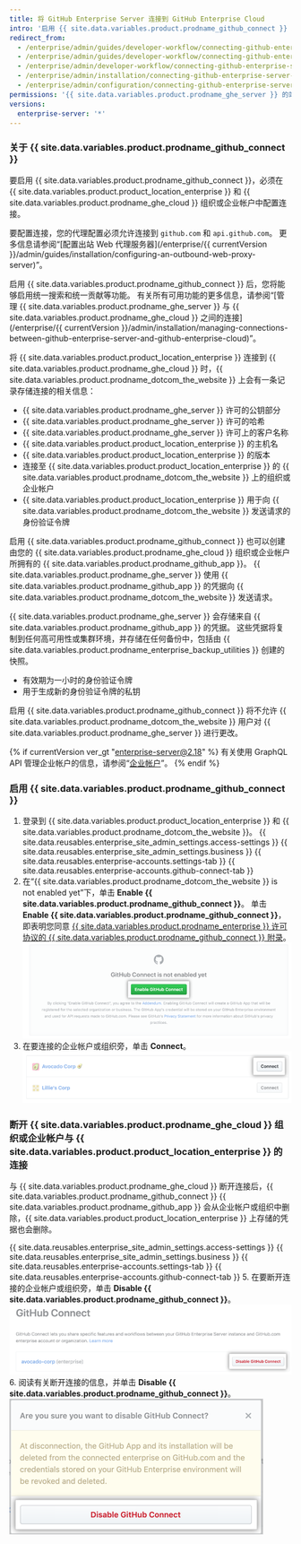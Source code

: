 ```yaml
---
title: 将 GitHub Enterprise Server 连接到 GitHub Enterprise Cloud
intro: '启用 {{ site.data.variables.product.prodname_github_connect }} 后，您可以在 {{ site.data.variables.product.product_location_enterprise }} 与 {{ site.data.variables.product.prodname_ghe_cloud }} 之间共用特定的功能和工作流程。'
redirect_from:
  - /enterprise/admin/guides/developer-workflow/connecting-github-enterprise-to-github-com/
  - /enterprise/admin/guides/developer-workflow/connecting-github-enterprise-server-to-github-com
  - /enterprise/admin/developer-workflow/connecting-github-enterprise-server-to-githubcom/
  - /enterprise/admin/installation/connecting-github-enterprise-server-to-github-enterprise-cloud
  - /enterprise/admin/configuration/connecting-github-enterprise-server-to-github-enterprise-cloud
permissions: '{{ site.data.variables.product.prodname_ghe_server }} 的站点管理员（同时也是 {{ site.data.variables.product.prodname_ghe_cloud }} 组织或企业帐户的所有者）可以启用 {{ site.data.variables.product.prodname_github_connect }}。'
versions:
  enterprise-server: '*'
---
```


### 关于 {{ site.data.variables.product.prodname_github_connect }}

要启用 {{ site.data.variables.product.prodname_github_connect }}，必须在 {{ site.data.variables.product.product_location_enterprise }} 和 {{ site.data.variables.product.prodname_ghe_cloud }} 组织或企业帐户中配置连接。

要配置连接，您的代理配置必须允许连接到 `github.com` 和 `api.github.com`。 更多信息请参阅“[配置出站 Web 代理服务器](/enterprise/{{ currentVersion }}/admin/guides/installation/configuring-an-outbound-web-proxy-server)”。

启用 {{ site.data.variables.product.prodname_github_connect }} 后，您将能够启用统一搜索和统一贡献等功能。 有关所有可用功能的更多信息，请参阅“[管理 {{ site.data.variables.product.prodname_ghe_server }} 与 {{ site.data.variables.product.prodname_ghe_cloud }} 之间的连接](/enterprise/{{ currentVersion }}/admin/installation/managing-connections-between-github-enterprise-server-and-github-enterprise-cloud)”。

将 {{ site.data.variables.product.product_location_enterprise }} 连接到 {{ site.data.variables.product.prodname_ghe_cloud }} 时，{{ site.data.variables.product.prodname_dotcom_the_website }} 上会有一条记录存储连接的相关信息：
- {{ site.data.variables.product.prodname_ghe_server }} 许可的公钥部分
- {{ site.data.variables.product.prodname_ghe_server }} 许可的哈希
- {{ site.data.variables.product.prodname_ghe_server }} 许可上的客户名称
- {{ site.data.variables.product.product_location_enterprise }} 的主机名
- {{ site.data.variables.product.product_location_enterprise }} 的版本
- 连接至 {{ site.data.variables.product.product_location_enterprise }} 的 {{ site.data.variables.product.prodname_dotcom_the_website }} 上的组织或企业帐户
- {{ site.data.variables.product.product_location_enterprise }} 用于向 {{ site.data.variables.product.prodname_dotcom_the_website }} 发送请求的身份验证令牌

启用 {{ site.data.variables.product.prodname_github_connect }} 也可以创建由您的 {{ site.data.variables.product.prodname_ghe_cloud }} 组织或企业帐户所拥有的 {{ site.data.variables.product.prodname_github_app }}。 {{ site.data.variables.product.prodname_ghe_server }} 使用 {{ site.data.variables.product.prodname_github_app }} 的凭据向 {{ site.data.variables.product.prodname_dotcom_the_website }} 发送请求。

{{ site.data.variables.product.prodname_ghe_server }} 会存储来自 {{ site.data.variables.product.prodname_github_app }} 的凭据。 这些凭据将复制到任何高可用性或集群环境，并存储在任何备份中，包括由 {{ site.data.variables.product.prodname_enterprise_backup_utilities }} 创建的快照。
- 有效期为一小时的身份验证令牌
- 用于生成新的身份验证令牌的私钥

启用 {{ site.data.variables.product.prodname_github_connect }} 将不允许 {{ site.data.variables.product.prodname_dotcom_the_website }} 用户对 {{ site.data.variables.product.prodname_ghe_server }} 进行更改。

{% if currentVersion ver_gt "enterprise-server@2.18" %}
有关使用 GraphQL API 管理企业帐户的信息，请参阅“[企业帐户](/v4/guides/managing-enterprise-accounts)”。
{% endif %}
### 启用 {{ site.data.variables.product.prodname_github_connect }}

1. 登录到 {{ site.data.variables.product.product_location_enterprise }} 和 {{ site.data.variables.product.prodname_dotcom_the_website }}。
{{ site.data.reusables.enterprise_site_admin_settings.access-settings }}
{{ site.data.reusables.enterprise_site_admin_settings.business }}
{{ site.data.reusables.enterprise-accounts.settings-tab }}
{{ site.data.reusables.enterprise-accounts.github-connect-tab }}
5. 在“{{ site.data.variables.product.prodname_dotcom_the_website }} is not enabled yet”下，单击 **Enable {{ site.data.variables.product.prodname_github_connect }}**。 单击 **Enable {{ site.data.variables.product.prodname_github_connect }}**，即表明您同意 <a href="/articles/github-connect-addendum-to-the-github-enterprise-license-agreement/" class="dotcom-only">{{ site.data.variables.product.prodname_enterprise }} 许可协议的 {{ site.data.variables.product.prodname_github_connect }} 附录</a>。 ![Enable GitHub Connect 按钮](/assets/images/enterprise/business-accounts/enable-github-connect-button.png)
6. 在要连接的企业帐户或组织旁，单击 **Connect**。 ![企业帐户或企业旁边的连接按钮](/assets/images/enterprise/business-accounts/choose-enterprise-or-org-connect.png)

### 断开 {{ site.data.variables.product.prodname_ghe_cloud }} 组织或企业帐户与 {{ site.data.variables.product.product_location_enterprise }} 的连接

与 {{ site.data.variables.product.prodname_ghe_cloud }} 断开连接后，{{ site.data.variables.product.prodname_github_connect }} {{ site.data.variables.product.prodname_github_app }} 会从企业帐户或组织中删除，{{ site.data.variables.product.product_location_enterprise }} 上存储的凭据也会删除。

{{ site.data.reusables.enterprise_site_admin_settings.access-settings }}
{{ site.data.reusables.enterprise_site_admin_settings.business }}
{{ site.data.reusables.enterprise-accounts.settings-tab }}
{{ site.data.reusables.enterprise-accounts.github-connect-tab }}
5. 在要断开连接的企业帐户或组织旁，单击 **Disable {{ site.data.variables.product.prodname_github_connect }}**。 ![企业帐户或组织名称旁的 Disable GitHub Connect 按钮](/assets/images/enterprise/business-accounts/disable-github-connect-button.png)
6. 阅读有关断开连接的信息，并单击 **Disable {{ site.data.variables.product.prodname_github_connect }}**。 ![包含关于断开连接的警告信息和确认按钮的模式窗口](/assets/images/enterprise/business-accounts/confirm-disable-github-connect.png)

